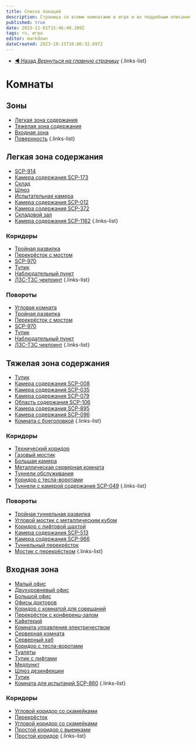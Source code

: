 ```yaml
---
title: Список локаций
description: Страница со всеми комнатами в игре и их подробным описанием.
published: true
date: 2023-11-01T15:46:40.289Z
tags: ru, игра
editor: markdown
dateCreated: 2023-10-15T16:06:32.697Z
---
```


- [:arrow_backward: Назад *Вернуться на главную страницу*](/ru/home#одиночная-игракооператив)
{.links-list}
# Комнаты
## Зоны
- [Легкая зона содержания](/ru/game/rooms/lcz)
- [Тяжелая зона содержания](/ru/game/rooms/hcz)
- [Входная зона](/ru/game/rooms/ent)
- [Поверхность](/ru/game/rooms/surface)
{.links-list}
## Легкая зона содержания
- [SCP-914](/ru/game/rooms/scp914)
- [Камера содержания SCP-173](/ru/game/rooms/173chamber)
- [Склад](/ru/game/rooms/bathroom)
- [Шлюз](/ru/game/rooms/Lockroom)
- [Испытательная камера](/ru/game/rooms/Small)
- [Камера содержания SCP-012](/ru/game/rooms/012)
- [Камера содержания SCP-372](/ru/game/rooms/372)
- [Складовой зал](/ru/game/rooms/939)
- [Камера содержания SCP-1162](/ru/game/rooms/1162)
{.links-list}
### Коридоры
- [Тройная развилка](/ru/game/rooms/t-shaped)
- [Перекрёсток с мостом](/ru/game/rooms/fourwayesroom)
- [SCP-970](/ru/game/rooms/storage970)
- [Тупик](/ru/game/rooms/theend)
- [Наблюдательный пункт](/ru/game/rooms/cams)
- [ЛЗС-ТЗС чекпоинт](/ru/game/rooms/checklczhcz)
{.links-list}
### Повороты
- [Угловая комната](/ru/game/rooms/corneroom)
- [Тройная развилка](/ru/game/rooms/t-shaped)
- [Перекрёсток с мостом](/ru/game/rooms/fourwayesroom)
- [SCP-970](/ru/game/rooms/storage970)
- [Тупик](/ru/game/rooms/theend)
- [Наблюдательный пункт](/ru/game/rooms/cams)
- [ЛЗС-ТЗС чекпоинт](/ru/game/rooms/checklczhcz)
{.links-list}
## Тяжелая зона содержания
- [Тупик](/ru/game/rooms/deadend)
- [Камера содержания SCP-008](/ru/game/rooms/008)
- [Камера содержания SCP-035](/ru/game/rooms/035)
- [Камера содержания SCP-079](/ru/game/rooms/079)
- [Область содержания SCP-106](/ru/game/rooms/106)
- [Камера содержания SCP-895](/ru/game/rooms/895)
- [Камера содержания SCP-096](/ru/game/rooms/096slockroom)
- [Комната с боеголовкой](/ru/game/rooms/warhead)
{.links-list}
### Коридоры
- [Технический коридор](/ru/game/rooms/gratedhallway)
- [Газовый мостик](/ru/game/rooms/gaswalk)
- [Большая камера](/ru/game/rooms/682)
- [Металлическая серверная комната](/ru/game/rooms/096)
- [Туннели обслуживания](/ru/game/rooms/106chamb)
- [Коридор с тесла-воротами](/ru/game/rooms/tesla)
- [Туннели с камерой содержания SCP-049](/ru/game/rooms/049)
{.links-list}
### Повороты
- [Тройная туннельная развилка](/ru/game/rooms/t-shapedhcz)
- [Угловой мостик с металлическим кубом](/ru/game/rooms/threewaybutgas)
- [Коридор с лифтовой шахтой](/ru/game/rooms/brokenlift)
- [Камера содержания SCP-513](/ru/game/rooms/513)
- [Камера содержания SCP-966](/ru/game/rooms/966)
- [Туннельный перекрёсток](/ru/game/rooms/fourwayhcz)
- [Мостик с перекрёстком](/ru/game/rooms/fourwaygaswalk)
{.links-list}
## Входная зона
- [Малый офис](/ru/game/rooms/basicoffices)
- [Двухуровневый офис](/ru/game/rooms/level2office)
- [Большой офис](/ru/game/rooms/largeoffice)
- [Офисы докторов](/ru/game/rooms/doctorsquarters)
- [Коридор с комнатой для совещаний](/ru/game/rooms/coferencequarters)
- [Перекрёсток с конференц-залом](/ru/game/rooms/sharedconference)
- [Кафетерий](/ru/game/rooms/cafeteria)
- [Комната управления электричеством](/ru/game/rooms/eleccenter)
- [Серверная комната](/ru/game/rooms/serverfarm)
- [Серверный хаб](/ru/game/rooms/serverhub)
- [Коридор с тесла-воротами](/ru/game/rooms/teslacoilhallway)
- [Туалеты](/ru/game/rooms/toilets)
- [Тупик с лифтами](/ru/game/rooms/elevator)
- [Медпункт](/ru/game/rooms/medicalbay)
- [Шлюз дезинфекции](/ru/game/rooms/checkpoint)
- [Тупик](/ru/game/rooms/theendent)
- [Комната для испытаний SCP-860](/ru/game/rooms/860chamber)
{.links-list}
### Коридоры
- [Угловой коридор со скамейками](/ru/game/rooms/t-shapedent)
- [Перекрёсток](/ru/game/rooms/fourwaysrooment)
- [Угловой коридор со скамейками](/ru/game/rooms/cornerrooment)
- [Простой коридор с выемками](/ru/game/rooms/twowayhallway2)
- [Простой коридор](/ru/game/rooms/twowayhallway)
{.links-list}